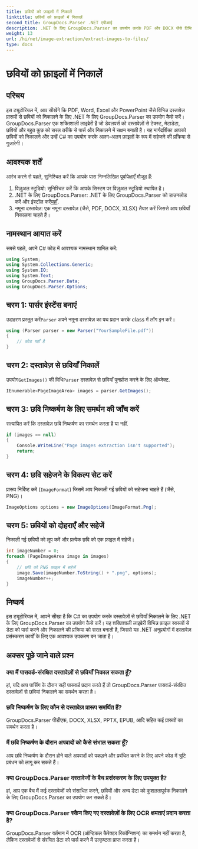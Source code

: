 ```yaml
---
title: छवियों को फ़ाइलों में निकालें
linktitle: छवियों को फ़ाइलों में निकालें
second_title: GroupDocs.Parser .NET एपीआई
description: .NET के लिए GroupDocs.Parser का उपयोग करके PDF और DOCX जैसे विभिन्न दस्तावेज़ प्रकारों से आसानी से छवियाँ निकालें। अपने दस्तावेज़ पार्सिंग कार्यों को सरल बनाएँ।
weight: 13
url: /hi/net/image-extraction/extract-images-to-files/
type: docs
---
```

# छवियों को फ़ाइलों में निकालें

## परिचय
इस ट्यूटोरियल में, आप सीखेंगे कि PDF, Word, Excel और PowerPoint जैसे विभिन्न दस्तावेज़ प्रारूपों से छवियों को निकालने के लिए .NET के लिए GroupDocs.Parser का उपयोग कैसे करें। GroupDocs.Parser एक शक्तिशाली लाइब्रेरी है जो डेवलपर्स को दस्तावेज़ों से टेक्स्ट, मेटाडेटा, छवियों और बहुत कुछ को सरल तरीके से पार्स और निकालने में सक्षम बनाती है। यह मार्गदर्शिका आपको छवियों को निकालने और उन्हें C# का उपयोग करके अलग-अलग फ़ाइलों के रूप में सहेजने की प्रक्रिया से गुजारेगी।
## आवश्यक शर्तें
आरंभ करने से पहले, सुनिश्चित करें कि आपके पास निम्नलिखित पूर्वापेक्षाएँ मौजूद हैं:
1. विज़ुअल स्टूडियो: सुनिश्चित करें कि आपके सिस्टम पर विज़ुअल स्टूडियो स्थापित है।
2.  .NET के लिए GroupDocs.Parser: .NET के लिए GroupDocs.Parser को डाउनलोड करें और इंस्टॉल करें[यहाँ](https://releases.groupdocs.com/parser/net/).
3. नमूना दस्तावेज़: एक नमूना दस्तावेज़ (जैसे, PDF, DOCX, XLSX) तैयार करें जिससे आप छवियाँ निकालना चाहते हैं।

## नामस्थान आयात करें
सबसे पहले, अपने C# कोड में आवश्यक नामस्थान शामिल करें:
```csharp
using System;
using System.Collections.Generic;
using System.IO;
using System.Text;
using GroupDocs.Parser.Data;
using GroupDocs.Parser.Options;
```
## चरण 1: पार्सर इंस्टेंस बनाएं
 उदाहरण प्रस्तुत करें`Parser` अपने नमूना दस्तावेज़ का पथ प्रदान करके class में लॉग इन करें।
```csharp
using (Parser parser = new Parser("YourSampleFile.pdf"))
{
    // कोड यहाँ है
}
```
## चरण 2: दस्तावेज़ से छवियाँ निकालें
 उपयोग`GetImages()` की विधि`Parser` दस्तावेज़ से छवियाँ पुनर्प्राप्त करने के लिए ऑब्जेक्ट.
```csharp
IEnumerable<PageImageArea> images = parser.GetImages();
```
## चरण 3: छवि निष्कर्षण के लिए समर्थन की जाँच करें
सत्यापित करें कि दस्तावेज़ छवि निष्कर्षण का समर्थन करता है या नहीं.
```csharp
if (images == null)
{
    Console.WriteLine("Page images extraction isn't supported");
    return;
}
```
## चरण 4: छवि सहेजने के विकल्प सेट करें
प्रारूप निर्दिष्ट करें (`ImageFormat`) जिसमें आप निकाली गई छवियों को सहेजना चाहते हैं (जैसे, PNG)।
```csharp
ImageOptions options = new ImageOptions(ImageFormat.Png);
```
## चरण 5: छवियों को दोहराएँ और सहेजें
निकाली गई छवियों को लूप करें और प्रत्येक छवि को एक फ़ाइल में सहेजें।
```csharp
int imageNumber = 0;
foreach (PageImageArea image in images)
{
    // छवि को PNG फ़ाइल में सहेजें
    image.Save(imageNumber.ToString() + ".png", options);
    imageNumber++;
}
```

## निष्कर्ष
इस ट्यूटोरियल में, आपने सीखा है कि C# का उपयोग करके दस्तावेज़ों से छवियाँ निकालने के लिए .NET के लिए GroupDocs.Parser का उपयोग कैसे करें। यह शक्तिशाली लाइब्रेरी विभिन्न फ़ाइल स्वरूपों से डेटा को पार्स करने और निकालने की प्रक्रिया को सरल बनाती है, जिससे यह .NET अनुप्रयोगों में दस्तावेज़ प्रसंस्करण कार्यों के लिए एक आवश्यक उपकरण बन जाता है।

## अक्सर पूछे जाने वाले प्रश्न
### क्या मैं पासवर्ड-संरक्षित दस्तावेज़ों से छवियाँ निकाल सकता हूँ?
हां, यदि आप पार्सिंग के दौरान सही पासवर्ड प्रदान करते हैं तो GroupDocs.Parser पासवर्ड-संरक्षित दस्तावेज़ों से छवियां निकालने का समर्थन करता है।
### छवि निष्कर्षण के लिए कौन से दस्तावेज़ प्रारूप समर्थित हैं?
GroupDocs.Parser पीडीएफ, DOCX, XLSX, PPTX, EPUB, आदि सहित कई प्रारूपों का समर्थन करता है।
### मैं छवि निष्कर्षण के दौरान अपवादों को कैसे संभाल सकता हूँ?
आप छवि निष्कर्षण के दौरान होने वाले अपवादों को पकड़ने और प्रबंधित करने के लिए अपने कोड में त्रुटि प्रबंधन को लागू कर सकते हैं।
### क्या GroupDocs.Parser दस्तावेजों के बैच प्रसंस्करण के लिए उपयुक्त है?
हां, आप एक बैच में कई दस्तावेजों को संसाधित करने, छवियों और अन्य डेटा को कुशलतापूर्वक निकालने के लिए GroupDocs.Parser का उपयोग कर सकते हैं।
### क्या GroupDocs.Parser स्कैन किए गए दस्तावेज़ों के लिए OCR क्षमताएं प्रदान करता है?
GroupDocs.Parser वर्तमान में OCR (ऑप्टिकल कैरेक्टर रिकॉग्निशन) का समर्थन नहीं करता है, लेकिन दस्तावेजों से संरचित डेटा को पार्स करने में उत्कृष्टता प्राप्त करता है।